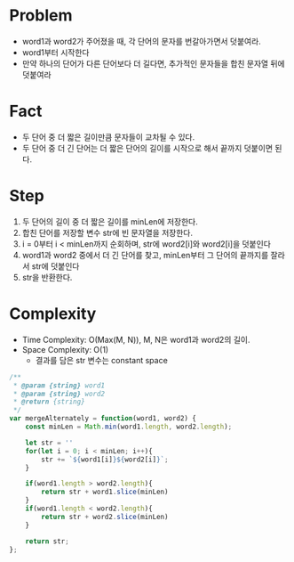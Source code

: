 # Problem
- word1과 word2가 주어졌을 때, 각 단어의 문자를 번갈아가면서 덧붙여라.
- word1부터 시작한다
- 만약 하나의 단어가 다른 단어보다 더 길다면, 추가적인 문자들을 합친 문자열 뒤에 덧붙여라

# Fact
- 두 단어 중 더 짧은 길이만큼 문자들이 교차될 수 있다.
- 두 단어 중 더 긴 단어는 더 짧은 단어의 길이를 시작으로 해서 끝까지 덧붙이면 된다.

# Step
1. 두 단어의 길이 중 더 짧은 길이를 minLen에 저장한다.
2. 합친 단어를 저장할 변수 str에 빈 문자열을 저장한다.
3. i = 0부터 i < minLen까지 순회하며, str에 word2[i]와 word2[i]을 덧붙인다
4. word1과 word2 중에서 더 긴 단어를 찾고, minLen부터 그 단어의 끝까지를 잘라서 str에 덧붙인다
5. str을 반환한다.

# Complexity
- Time Complexity: O(Max(M, N)), M, N은 word1과 word2의 길이.
- Space Complexity: O(1)
	- 결과를 담은 str 변수는 constant space

```js
/**
 * @param {string} word1
 * @param {string} word2
 * @return {string}
 */
var mergeAlternately = function(word1, word2) {
    const minLen = Math.min(word1.length, word2.length);

    let str = ''
    for(let i = 0; i < minLen; i++){
        str += `${word1[i]}${word2[i]}`;
    }

    if(word1.length > word2.length){
        return str + word1.slice(minLen)
    }
    if(word1.length < word2.length){
        return str + word2.slice(minLen)
    }

    return str;
};
```
